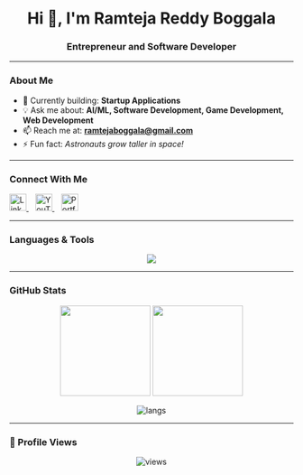 <!-- Profile Header -->
<h1 align="center">Hi 👋, I'm Ramteja Reddy Boggala</h1>
<h3 align="center">Entrepreneur and Software Developer</h3>


---

### About Me  
- 🔭 Currently building: **Startup Applications**  
- 💡 Ask me about: **AI/ML, Software Development, Game Development, Web Development**  
- 📫 Reach me at: **ramtejaboggala@gmail.com**  
- ⚡ Fun fact: *Astronauts grow taller in space!*  

---

### Connect With Me  
<p align="left">
<a href="https://linkedin.com/in/ramteja-reddy-boggala-2145a1236" target="_blank">
  <img src="https://cdn.jsdelivr.net/gh/devicons/devicon/icons/linkedin/linkedin-original.svg" alt="LinkedIn" height="30" width="30"/>
</a>
&nbsp;&nbsp;
<a href="https://www.youtube.com/@ramtejaboggala" target="_blank">
  <img src="https://raw.githubusercontent.com/rahuldkjain/github-profile-readme-generator/master/src/images/icons/Social/youtube.svg" alt="YouTube" height="30" width="30"/>
</a>
&nbsp;&nbsp;
<a href="https://ramtejareddy.netlify.app/" target="_blank">
  <img src="https://cdn-icons-png.flaticon.com/512/1828/1828961.png" alt="Portfolio" height="30" width="30"/>
</a>
</p>



---

### Languages & Tools  
<p align="center">
  <img src="https://skillicons.dev/icons?i=aws,cs,css,express,firebase,flask,git,html,java,js,mongodb,mysql,nodejs,php,postman,python,pytorch,react,tailwind,tensorflow,unity&perline=8" />
</p>

---

### GitHub Stats  
<p align="center">
  <img src="https://github-readme-stats.vercel.app/api?username=ramteja24&show_icons=true&theme=tokyonight" height="160px"/>
  <img src="https://github-readme-streak-stats.herokuapp.com/?user=ramteja24&theme=tokyonight" height="160px"/>
</p>

<p align="center">
  <img src="https://github-readme-stats.vercel.app/api/top-langs?username=ramteja24&show_icons=true&locale=en&layout=compact&theme=tokyonight" alt="langs" />
</p>

---

### 🚀 Profile Views  
<p align="center">
  <img src="https://komarev.com/ghpvc/?username=ramteja24&label=Profile%20Views&color=blueviolet&style=flat" alt="views" />
</p>
